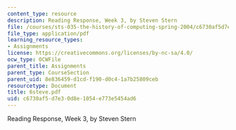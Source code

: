 ```yaml
---
content_type: resource
description: Reading Response, Week 3, by Steven Stern
file: /courses/sts-035-the-history-of-computing-spring-2004/c6730af5d7e30d8e1054e773e5454ad6_6steve.pdf
file_type: application/pdf
learning_resource_types:
- Assignments
license: https://creativecommons.org/licenses/by-nc-sa/4.0/
ocw_type: OCWFile
parent_title: Assignments
parent_type: CourseSection
parent_uid: 8e836459-d1cd-f190-d0c4-1a7b25809ceb
resourcetype: Document
title: 6steve.pdf
uid: c6730af5-d7e3-0d8e-1054-e773e5454ad6
---
```

Reading Response, Week 3, by Steven Stern